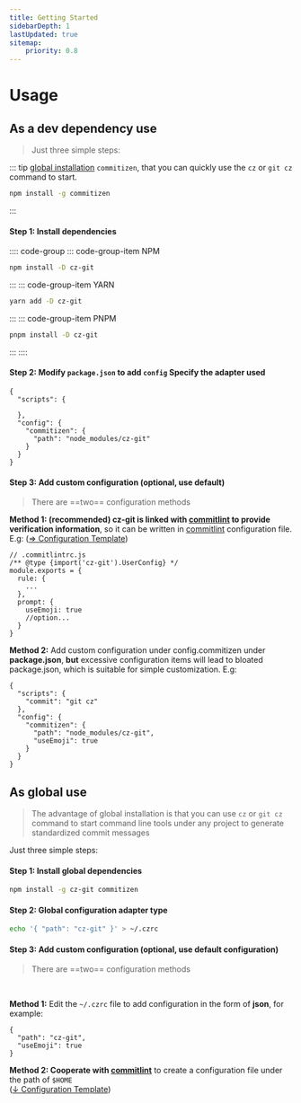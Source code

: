 ```yaml
---
title: Getting Started
sidebarDepth: 1
lastUpdated: true
sitemap:
    priority: 0.8
---
```


# Usage

## As a dev dependency use

> Just three simple steps:

::: tip
[global installation](#as-global-use) `commitizen`, that you can quickly use the `cz` or `git cz` command to start.

```sh
npm install -g commitizen
```

:::

#### Step 1: Install dependencies

:::: code-group
::: code-group-item NPM

```sh
npm install -D cz-git
```

:::
::: code-group-item YARN

```sh
yarn add -D cz-git
```

:::
::: code-group-item PNPM

```sh
pnpm install -D cz-git
```

:::
::::

#### Step 2: Modify `package.json` to add `config` Specify the adapter used

```json{5-9}
{
  "scripts": {

  },
  "config": {
    "commitizen": {
      "path": "node_modules/cz-git"
    }
  }
}
```

#### Step 3: Add custom configuration (optional, use default)

> There are ==two== configuration methods

**Method 1: (recommended) cz-git is linked with [commitlint](https://github.com/conventional-changelog/commitlint) to provide verification information**, so it can be written in [commitlint](https://github.com/conventional-changelog/commitlint#config) configuration file. <br> E.g: ([⇒ Configuration Template](/config/#configure-template))

```js{2,7,8,9,10}
// .commitlintrc.js
/** @type {import('cz-git').UserConfig} */
module.exports = {
  rule: {
    ...
  },
  prompt: {
    useEmoji: true
    //option...
  }
}
```

**Method 2:** Add custom configuration under config.commitizen under **package.json**, **but** excessive configuration items will lead to bloated package.json, which is suitable for simple customization. E.g:

```json{8}
{
  "scripts": {
    "commit": "git cz"
  },
  "config": {
    "commitizen": {
      "path": "node_modules/cz-git",
      "useEmoji": true
    }
  }
}
```

## As global use
> The advantage of global installation is that you can use `cz` or `git cz` command to start command line tools under any project to generate standardized commit messages

Just three simple steps:

#### Step 1: Install global dependencies

```sh
npm install -g cz-git commitizen
```

#### Step 2: Global configuration adapter type

```sh
echo '{ "path": "cz-git" }' > ~/.czrc
```

#### Step 3: Add custom configuration (optional, use default configuration)
>  There are ==two== configuration methods
<br>

**Method 1:** Edit the `~/.czrc` file to add configuration in the form of **json**, for example:
```json{3}
{
  "path": "cz-git",
  "useEmoji": true
}
```

**Method 2: Cooperate with [commitlint](https://github.com/conventional-changelog/commitlint)** to create a configuration file under the path of `$HOME` <br>([↓ Configuration Template](/config/#configure-template))

